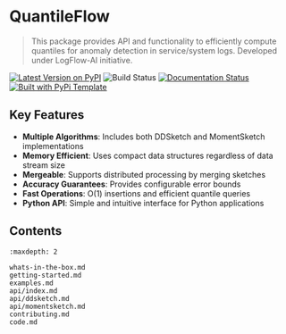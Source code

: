 # QuantileFlow

> This package provides API and functionality to efficiently compute quantiles for anomaly detection in service/system logs. Developed under LogFlow-AI initiative.

[![Latest Version on PyPI](https://img.shields.io/pypi/v/QuantileFlow.svg)](https://pypi.python.org/pypi/QuantileFlow/)
![Build Status](https://github.com/LogFlow-AI/QuantileFlow/actions/workflows/test.yaml/badge.svg)
[![Documentation Status](https://readthedocs.org/projects/QuantileFlow/badge/?version=latest)](https://QuantileFlow.readthedocs.io/en/latest/?badge=latest)
[![Built with PyPi Template](https://img.shields.io/badge/PyPi_Template-v0.8.0-blue.svg)](https://github.com/christophevg/pypi-template)

## Key Features

- **Multiple Algorithms**: Includes both DDSketch and MomentSketch implementations
- **Memory Efficient**: Uses compact data structures regardless of data stream size
- **Mergeable**: Supports distributed processing by merging sketches
- **Accuracy Guarantees**: Provides configurable error bounds
- **Fast Operations**: O(1) insertions and efficient quantile queries
- **Python API**: Simple and intuitive interface for Python applications

## Contents

```{toctree}
:maxdepth: 2

whats-in-the-box.md
getting-started.md
examples.md
api/index.md
api/ddsketch.md
api/momentsketch.md
contributing.md
code.md
```

